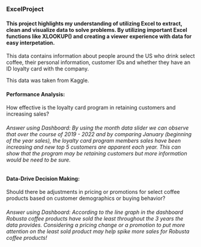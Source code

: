 ### ExcelProject

#### This project highlights my understanding of utilizing Excel to extract, clean and visualize data to solve problems. By utilizing important Excel functions like XLOOKUP() and creating a viewer experience with data for easy interpetation. 

This data contains information about people around the US who drink select coffee, their personal information, customer IDs and whether they have an ID loyalty card with the company. 

This data was taken from Kaggle.

#### Performance Analysis:
 How effective is the loyalty card program in retaining customers and increasing sales?
 
###### Answer using Dashboard: By using the month data slider we can observe that over the course of 2019 - 2022 and by comparing January (beginning of the year sales), the loyalty card program members sales have been increasing and new top 5 customers are apparent each year. This can show that the program may be retaining customers but more information would be need to be sure. 
 
#### Data-Drive Decision Making:
 Should there be adjustments in pricing or promotions for select coffee products based on customer demographics or buying behavior?

###### Answer using Dashboard: According to the line graph in the dashboard Robusta coffee products have sold the least throughout the 3 years the data provides. Considering a pricing change or a promotion to put more attention on the least sold product may help spike more sales for Robusta coffee products!
 
